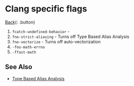 # Clang specific flags

[Back](../../../../index.md#clang-specific){: .button}

1. `fcatch-undefined-behavior` - 
2. `fno-strict-aliasing` - Turns off Type Based Alias Analysis
3. `fno-vectorize` - Turns off auto-vectorization
1. `-fno-math-errno`
2. `-ffast-math`

## See Also

- [Type Based Alias Analysis](../generic/alias-analysis.md)

